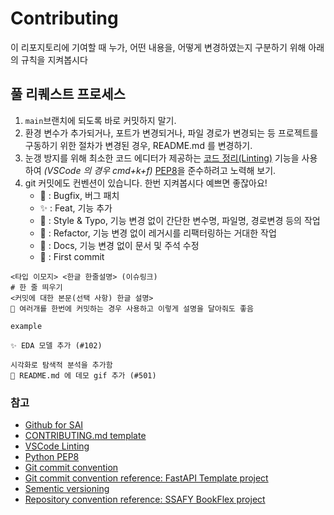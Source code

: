 # Contributing

이 리포지토리에 기여할 때 누가, 어떤 내용을, 어떻게 변경하였는지 구분하기 위해 아래의 규칙을 지켜봅시다

## 풀 리퀘스트 프로세스

1. `main`브랜치에 되도록 바로 커밋하지 말기.
2. 환경 변수가 추가되거나, 포트가 변경되거나, 파일 경로가 변경되는 등 프로젝트를 구동하기 위한 절차가 변경된 경우, README.md 를 변경하기.
3. 눈갱 방지를 위해 최소한 코드 에디터가 제공하는 [코드 정리(Linting)](https://code.visualstudio.com/docs/python/linting) 기능을 사용하여 *(VSCode 의 경우 cmd+k+f)* [PEP8](https://peps.python.org/pep-0008/)을 준수하려고 노력해 보기.
4. git 커밋에도 컨벤션이 있습니다. 한번 지켜봅시다 예쁘면 좋잖아요!
    - 🐛 : Bugfix, 버그 패치
    - ✨ : Feat, 기능 추가
    - 🎨 : Style & Typo, 기능 변경 없이 간단한 변수명, 파일명, 경로변경 등의 작업
    - 🔧 : Refactor, 기능 변경 없이 레거시를 리팩터링하는 거대한 작업
    - 📝 : Docs, 기능 변경 없이 문서 및 주석 수정
    - 🎉 : First commit

```text
<타입 이모지> <한글 한줄설명> (이슈링크)
# 한 줄 띄우기
<커밋에 대한 본문(선택 사항) 한글 설명>
🎨 여러개를 한번에 커밋하는 경우 사용하고 이렇게 설명을 달아줘도 좋음
```

`example`
```text
✨ EDA 모델 추가 (#102)

시각화로 탐색적 분석을 추가함
📝 README.md 에 데모 gif 추가 (#501)
```


### 참고

- [Github for SAI](https://sejongai.notion.site/Github-for-SAI-16f0ab49fa5c475e91751f68016d0af9)
- [CONTRIBUTING.md template](https://gist.github.com/PurpleBooth/b24679402957c63ec426)
- [VSCode Linting](https://code.visualstudio.com/docs/python/linting)
- [Python PEP8](https://peps.python.org/pep-0008/)
- [Git commit convention](https://www.conventionalcommits.org/ko/v1.0.0/)
- [Git commit convention reference: FastAPI Template project](https://github.com/tiangolo/full-stack-fastapi-postgresql)
- [Sementic versioning](https://semver.org/lang/ko/)
- [Repository convention reference: SSAFY BookFlex project](https://github.com/glenn93516/BookFlex)

